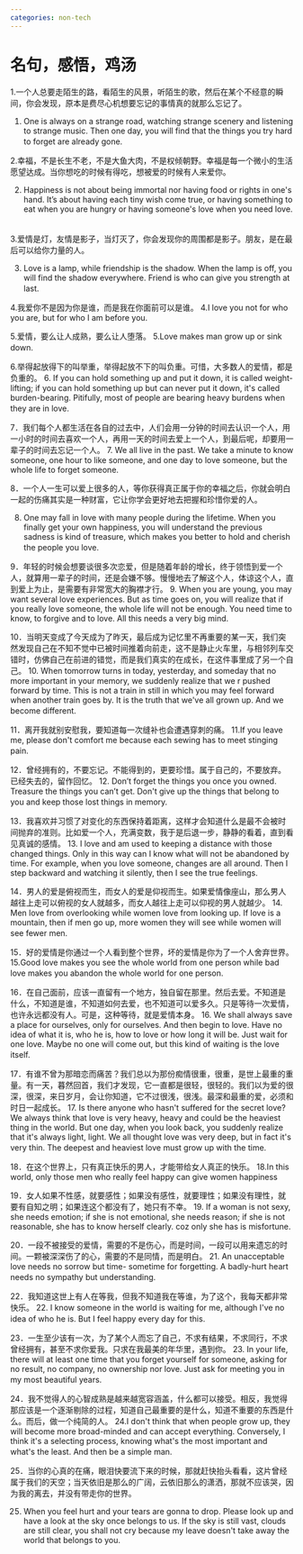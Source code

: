 ```yaml
---
categories: non-tech
---
```

# 名句，感悟，鸡汤

1.一个人总要走陌生的路，看陌生的风景，听陌生的歌，然后在某个不经意的瞬间，你会发现，原本是费尽心机想要忘记的事情真的就那么忘记了。

1. One is always on a strange road, watching strange scenery and listening to strange music. Then one day, you will find that the things you try hard to forget are already gone. 　　

2.幸福，不是长生不老，不是大鱼大肉，不是权倾朝野。幸福是每一个微小的生活愿望达成。当你想吃的时候有得吃，想被爱的时候有人来爱你。

2. Happiness is not about being immortal nor having food or rights in one's hand. It’s about having each tiny wish come true, or having something to eat when you are hungry or having someone's love when you need love. 　　

3.爱情是灯，友情是影子，当灯灭了，你会发现你的周围都是影子。朋友，是在最后可以给你力量的人。

3. Love is a lamp, while friendship is the shadow. When the lamp is off, you will find the shadow everywhere. Friend is who can give you strength at last. 　　

4.我爱你不是因为你是谁，而是我在你面前可以是谁。
4.I love you not for who you are, but for who I am before you.

5.爱情，要么让人成熟，要么让人堕落。
5.Love makes man grow up or sink down. 　　

6.举得起放得下的叫举重，举得起放不下的叫负重。可惜，大多数人的爱情，都是负重的。
6. If you can hold something up and put it down, it is called weight-lifting; if you can hold something up but can never put it down, it's called burden-bearing. Pitifully, most of people are bearing heavy burdens when they are in love. 　

7．我们每个人都生活在各自的过去中，人们会用一分钟的时间去认识一个人，用一小时的时间去喜欢一个人，再用一天的时间去爱上一个人，到最后呢，却要用一辈子的时间去忘记一个人。
7. We all live in the past. We take a minute to know someone, one hour to like someone, and one day to love someone, but the whole life to forget someone.

8．一个人一生可以爱上很多的人，等你获得真正属于你的幸福之后，你就会明白一起的伤痛其实是一种财富，它让你学会更好地去把握和珍惜你爱的人。

8. One may fall in love with many people during the lifetime. When you finally get your own happiness, you will understand the previous sadness is kind of treasure, which makes you better to hold and cherish the people you love. 　　

9．年轻的时候会想要谈很多次恋爱，但是随着年龄的增长，终于领悟到爱一个人，就算用一辈子的时间，还是会嫌不够。慢慢地去了解这个人，体谅这个人，直到爱上为止，是需要有非常宽大的胸襟才行。
9. When you are young, you may want several love experiences. But as time goes on, you will realize that if you really love someone, the whole life will not be enough. You need time to know, to forgive and to love. All this needs a very big mind.

10．当明天变成了今天成为了昨天，最后成为记忆里不再重要的某一天，我们突然发现自己在不知不觉中已被时间推着向前走，这不是静止火车里，与相邻列车交错时，仿佛自己在前进的错觉，而是我们真实的在成长，在这件事里成了另一个自己。
10. When tomorrow turns in today, yesterday, and someday that no more important in your memory, we suddenly realize that we r pushed forward by time. This is not a train in still in which you may feel forward when another train goes by. It is the truth that we've all grown up. And we become different. 　

11．离开我就别安慰我，要知道每一次缝补也会遭遇穿刺的痛。
11.If you leave me, please don't comfort me because each sewing has to meet stinging pain. 　　

12．曾经拥有的，不要忘记。不能得到的，更要珍惜。属于自己的，不要放弃。已经失去的，留作回忆。
12. Don’t forget the things you once you owned. Treasure the things you can’t get. Don't give up the things that belong to you and keep those lost things in memory. 　　

13．我喜欢并习惯了对变化的东西保持着距离，这样才会知道什么是最不会被时间抛弃的准则。比如爱一个人，充满变数，我于是后退一步，静静的看着，直到看见真诚的感情。
13. I love and am used to keeping a distance with those changed things. Only in this way can I know what will not be abandoned by time. For example, when you love someone, changes are all around. Then I step backward and watching it silently, then I see the true feelings.

14．男人的爱是俯视而生，而女人的爱是仰视而生。如果爱情像座山，那么男人越往上走可以俯视的女人就越多，而女人越往上走可以仰视的男人就越少。
14. Men love from overlooking while women love from looking up. If love is a mountain, then if men go up, more women they will see while women will see fewer men.　　

15．好的爱情是你通过一个人看到整个世界，坏的爱情是你为了一个人舍弃世界。
15.Good love makes you see the whole world from one person while bad love makes you abandon the whole world for one person.　

16．在自己面前，应该一直留有一个地方，独自留在那里。然后去爱。不知道是什么，不知道是谁，不知道如何去爱，也不知道可以爱多久。只是等待一次爱情，也许永远都没有人。可是，这种等待，就是爱情本身。
16. We shall always save a place for ourselves, only for ourselves. And then begin to love. Have no idea of what it is, who he is, how to love or how long it will be. Just wait for one love. Maybe no one will come out, but this kind of waiting is the love itself.　　

17．有谁不曾为那暗恋而痛苦？我们总以为那份痴情很重，很重，是世上最重的重量。有一天，暮然回首，我们才发现，它一直都是很轻，很轻的。我们以为爱的很深，很深，来日岁月，会让你知道，它不过很浅，很浅。最深和最重的爱，必须和时日一起成长。
17. Is there anyone who hasn't suffered for the secret love? We always think that love is very heavy, heavy and could be the heaviest thing in the world. But one day, when you look back, you suddenly realize that it's always light, light. We all thought love was very deep, but in fact it's very thin. The deepest and heaviest love must grow up with the time. 　　

18．在这个世界上，只有真正快乐的男人，才能带给女人真正的快乐。
18.In this world, only those men who really feel happy can give women happiness

19．女人如果不性感，就要感性；如果没有感性，就要理性；如果没有理性，就要有自知之明；如果连这个都没有了，她只有不幸。
19. If a woman is not sexy, she needs emotion; if she is not emotional, she needs reason; if she is not reasonable, she has to know herself clearly. coz only she has is misfortune.

20．一段不被接受的爱情，需要的不是伤心，而是时间，一段可以用来遗忘的时间。一颗被深深伤了的心，需要的不是同情，而是明白。
21. An unacceptable love needs no sorrow but time- sometime for forgetting. A badly-hurt heart needs no sympathy but understanding.　　

22．我知道这世上有人在等我，但我不知道我在等谁，为了这个，我每天都非常快乐。
22. I know someone in the world is waiting for me, although I've no idea of who he is. But I feel happy every day for this. 　

23．一生至少该有一次，为了某个人而忘了自己，不求有结果，不求同行，不求曾经拥有，甚至不求你爱我。只求在我最美的年华里，遇到你。
23. In your life, there will at least one time that you forget yourself for someone, asking for no result, no company, no ownership nor love. Just ask for meeting you in my most beautiful years. 　

24．我不觉得人的心智成熟是越来越宽容涵盖，什么都可以接受。相反，我觉得那应该是一个逐渐剔除的过程，知道自己最重要的是什么，知道不重要的东西是什么。而后，做一个纯简的人。
24.I don't think that when people grow up, they will become more broad-minded and can accept everything. Conversely, I think it's a selecting process, knowing what's the most important and what's the least. And then be a simple man.　　

25．当你的心真的在痛，眼泪快要流下来的时候，那就赶快抬头看看，这片曾经属于我们的天空；当天依旧是那么的广阔，云依旧那么的潇洒，那就不应该哭，因为我的离去，并没有带走你的世界。

25. When you feel hurt and your tears are gonna to drop. Please look up and have a look at the sky once belongs to us. If the sky is still vast, clouds are still clear, you shall not cry because my leave doesn't take away the world that belongs to you.